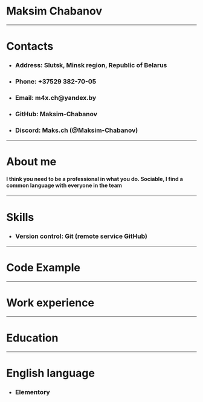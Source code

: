 # __Maksim Chabanov__
---
# __Contacts__
* ### __Address: Slutsk, Minsk region, Republic of Belarus__
* ### __Phone: +37529 382-70-05__  
* ### __Email: m4x.ch@yandex.by__ 
* ### __GitHub: Maksim-Chabanov__ 
* ### __Discord: Maks.ch (@Maksim-Chabanov)__

---

# __About me__
#### I think you need to be a professional in what you do. Sociable, I find a common language with everyone in the team
---

# __Skills__
* ### __Version control: Git (remote service GitHub)__

---

# __Code Example__
---

# __Work experience__

---
# __Education__ 

---
# __English language__
* ### __Elementory__ 

